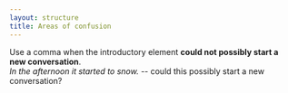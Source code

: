 ```yaml
---
layout: structure
title: Areas of confusion
---  
```


Use a comma when the introductory element **could not possibly start a new conversation**.  
*In the afternoon it started to snow.*  -- could this possibly start a new conversation?  



